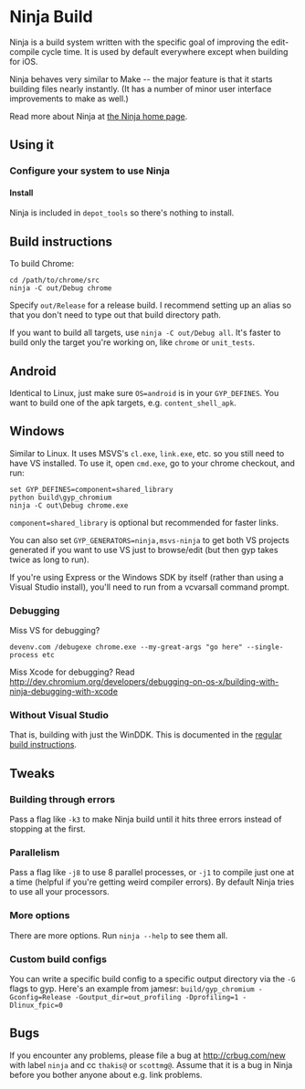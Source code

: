 # Ninja Build

Ninja is a build system written with the specific goal of improving the
edit-compile cycle time. It is used by default everywhere except when building
for iOS.

Ninja behaves very similar to Make -- the major feature is that it starts
building files nearly instantly. (It has a number of minor user interface
improvements to make as well.)

Read more about Ninja at [the Ninja home page](https://ninja-build.org/).

## Using it

### Configure your system to use Ninja

#### Install

Ninja is included in `depot_tools` so there's nothing to install.

## Build instructions

To build Chrome:

    cd /path/to/chrome/src
    ninja -C out/Debug chrome

Specify `out/Release` for a release build. I recommend setting up an alias so
that you don't need to type out that build directory path.

If you want to build all targets, use `ninja -C out/Debug all`. It's faster to
build only the target you're working on, like `chrome` or `unit_tests`.

## Android

Identical to Linux, just make sure `OS=android` is in your `GYP_DEFINES`. You
want to build one of the apk targets, e.g. `content_shell_apk`.

## Windows

Similar to Linux. It uses MSVS's `cl.exe`, `link.exe`, etc. so you still need to
have VS installed. To use it, open `cmd.exe`, go to your chrome checkout, and
run:

    set GYP_DEFINES=component=shared_library
    python build\gyp_chromium
    ninja -C out\Debug chrome.exe

`component=shared_library` is optional but recommended for faster links.

You can also set `GYP_GENERATORS=ninja,msvs-ninja` to get both VS projects
generated if you want to use VS just to browse/edit (but then gyp takes twice as
long to run).

If you're using Express or the Windows SDK by itself (rather than using a Visual
Studio install), you'll need to run from a vcvarsall command prompt.

### Debugging

Miss VS for debugging?

```
devenv.com /debugexe chrome.exe --my-great-args "go here" --single-process etc
```

Miss Xcode for debugging? Read
http://dev.chromium.org/developers/debugging-on-os-x/building-with-ninja-debugging-with-xcode

### Without Visual Studio

That is, building with just the WinDDK. This is documented in the
[regular build instructions](http://dev.chromium.org/developers/how-tos/build-instructions-windows#TOC-Setting-up-the-environment-for-building-with-Visual-C-2010-Express-or-Windows-7.1-SDK).

## Tweaks

### Building through errors

Pass a flag like `-k3` to make Ninja build until it hits three errors instead of
stopping at the first.

### Parallelism

Pass a flag like `-j8` to use 8 parallel processes, or `-j1` to compile just one
at a time (helpful if you're getting weird compiler errors). By default Ninja
tries to use all your processors.

### More options

There are more options. Run `ninja --help` to see them all.

### Custom build configs

You can write a specific build config to a specific output directory via the
`-G` flags to gyp. Here's an example from jamesr:
`build/gyp_chromium -Gconfig=Release -Goutput_dir=out_profiling -Dprofiling=1
-Dlinux_fpic=0`

## Bugs

If you encounter any problems, please file a bug at http://crbug.com/new with
label `ninja` and cc `thakis@` or `scottmg@`.  Assume that it is a bug in Ninja
before you bother anyone about e.g. link problems.

